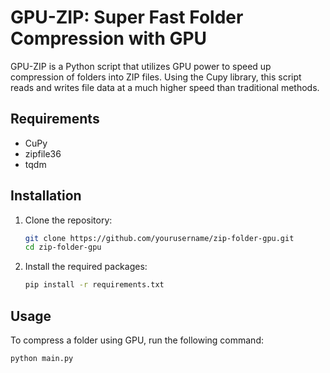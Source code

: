 # GPU-ZIP: Super Fast Folder Compression with GPU

GPU-ZIP is a Python script that utilizes GPU power to speed up compression of folders into ZIP files. Using the Cupy library, this script reads and writes file data at a much higher speed than traditional methods.

## Requirements
- CuPy
- zipfile36
- tqdm

## Installation

1. Clone the repository:

    ```bash
    git clone https://github.com/yourusername/zip-folder-gpu.git
    cd zip-folder-gpu
    ```

2. Install the required packages:

    ```bash
    pip install -r requirements.txt
    ```

## Usage

To compress a folder using GPU, run the following command:

```bash
python main.py
```
